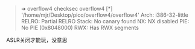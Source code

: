 >➜  overflow4 checksec overflow4 
[*] '/home/mjr/Desktop/pico/overflow4/overflow4'
    Arch:     i386-32-little
    RELRO:    Partial RELRO
    Stack:    No canary found
    NX:       NX disabled
    PIE:      No PIE (0x8048000)
    RWX:      Has RWX segments

ASLR关闭才能玩，没意思